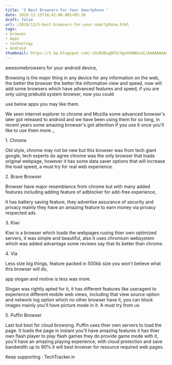 ```yaml
---
title: '5 Best Browsers For Your Smartphone '
date: 2019-12-15T18:42:00.001+05:30
draft: false
url: /2019/12/5-best-browsers-for-your-smartphone.html
tags: 
- browser
- Apps
- technology
- Android
thumbnail: https://1.bp.blogspot.com/-COiRUEwgDFU/XgoXUNBduaI/AAAAAAAAAX0/hcNCldgLAkouRfkE9ilEXKXUx93ckFbdgCLcBGAsYHQ/s320/IMG_20191230_204549_524.jpg
---
```


  
  
  
  
  
awesomebrowsers for your android device,  

  

Browsing is the major thing in any device for any information on the web, the better the browser the better the information view and speed, now will add some browsers which have advanced features and speed, if you are only using prebuild system browser, now you could 

use below apps you may like them.

  

We seen internet explorer to chrome and Mozilla some advanced browser's later got released to android and we have been using them for so long, in recent years some amazing browser's got attention if you use it once you'll like to use them more..,

  

1\. Chrome

  

Old style, chrome may not be new but this browser was from tech giant google, tech experts do agree chrome was the only browser that loads original webpage, however it has some data saver options that will increase the load speed, a must try for real web experience.

  

2\. Brave Browser

  

Browser have major resemblance from chrome but with many added features including adding feature of adblocker for add-free experience,

It has battery saving feature, they advertise assurance of security and privacy mainly they have an amazing feature to earn money via privacy respected ads.

  

3\. Kiwi

  

Kiwi is a browser which loads the webpages rusing thier own optimized servers, it was simple and beautiful, also it uses chromium websystem which was added advantage some reviews say that its better than chrome.

  

4\. Via

  

Less size big things, feature packed in 500kb size you won't believe what this browser will do,

app slogan and motive is less was more.

Slogan was rightly apted for it, it has different features like useragent to experience different mobile web views, including that view source option and network log option which no other browser have it, you can block images mainly you'll have picture mode in it. A must try from us

  

5\. Puffin Browser

  

Last but best for cloud browsing. Puffin uses thier own servers to load the page. It loads the page in instant you'll have amazing features it has thier own flash player to play flash games they do provide game mode with it, you'll have an amazing playing experience, with cloud protection and save bandwidth up to 90℅ it will best browser for resource required web pages.

  

Keep supporting : TechTracker.in